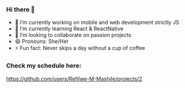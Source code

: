 ### Hi there 👋

- 🔭 I’m currently working on mobile and web development strictly JS
- 🌱 I’m currently learning React & ReactNative
- 👯 I’m looking to collaborate on passion projects
- 😄 Pronouns: She/Her
- ⚡ Fun fact: Never skips a day without a cup of coffee

### Check my schedule here:
  https://github.com/users/Refilwe-M-Mashile/projects/2

